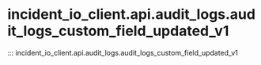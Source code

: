 # incident_io_client.api.audit_logs.audit_logs_custom_field_updated_v1

::: incident_io_client.api.audit_logs.audit_logs_custom_field_updated_v1